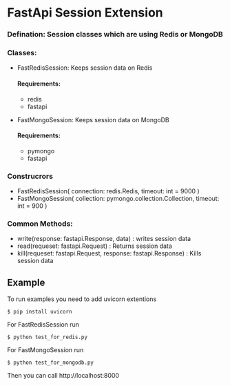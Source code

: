 # FastApi Session Extension

### Defination: Session classes which are using Redis or MongoDB

### Classes:
- FastRedisSession: Keeps session data on Redis 
  #### Requirements:
  - redis
  - fastapi
  
- FastMongoSession: Keeps session data on MongoDB
    #### Requirements:
  - pymongo
  - fastapi
  
### Construcrors
- FastRedisSession( connection: redis.Redis, timeout: int = 9000 )
- FastMongoSession( collection: pymongo.collection.Collection, timeout: int = 900 )

### Common Methods:
- write(response: fastapi.Response, data) : writes session data
- read(requeset: fastapi.Request) : Returns session data
- kill(requeset: fastapi.Request, response: fastapi.Response) : Kills session data

## Example 
To run examples you need to add uvicorn extentions 
```
$ pip install uvicorn
```
For FastRedisSession run
```
$ python test_for_redis.py
```
For FastMongoSession run
```
$ python test_for_mongodb.py
```
Then you can call http://localhost:8000